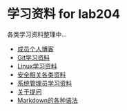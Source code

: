 学习资料 for lab204
==============================
各类学习资料整理中...

* [成员个人博客](blog.md)
* [Git学习资料](git.md)
* [Linux学习资料](linux.md)
* [安全相关各类资料](http://www.pediy.com/kssd/index.html)
* [系统管理员学习资料](awesome-sysadmin.md)
* [关于提问](http://bbs.pediy.com/showthread.php?t=171874)
* [Markdown的各种语法](https://github.com/lab204/Markdown-Chinese-Demo)
